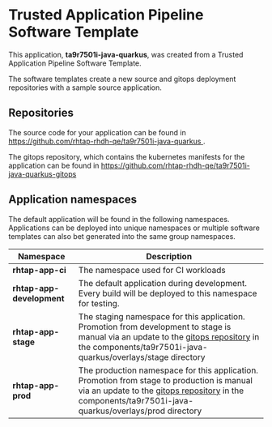 # Trusted Application Pipeline Software Template

This application, **ta9r7501i-java-quarkus**, was created from a Trusted Application Pipeline Software Template.

The software templates create a new source and gitops deployment repositories with a sample source application. 

## Repositories

The source code for your application can be found in [https://github.com/rhtap-rhdh-qe/ta9r7501i-java-quarkus ](https://github.com/rhtap-rhdh-qe/ta9r7501i-java-quarkus ).
 
The gitops repository, which contains the kubernetes manifests for the application can be found in 
[https://github.com/rhtap-rhdh-qe/ta9r7501i-java-quarkus-gitops ](https://github.com/rhtap-rhdh-qe/ta9r7501i-java-quarkus-gitops ) 

## Application namespaces 

The default application will be found in the following namespaces. Applications can be deployed into unique namespaces or multiple software templates can also bet generated into the same group namespaces.  

|  Namespace   |  Description   |  
| -------- | -------- |
| **rhtap-app-ci** | The namespace used for CI workloads |
| **rhtap-app-development** | The default application during development. Every build will be deployed to this namespace for testing. |
| **rhtap-app-stage** | The staging namespace for this application. Promotion from development to stage is manual via an update to the [gitops repository](https://github.com/rhtap-rhdh-qe/ta9r7501i-java-quarkus-gitops ) in the components/ta9r7501i-java-quarkus/overlays/stage directory |
| **rhtap-app-prod** | The production namespace for this application. Promotion from stage to production is manual via an update to the [gitops repository](https://github.com/rhtap-rhdh-qe/ta9r7501i-java-quarkus-gitops ) in the components/ta9r7501i-java-quarkus/overlays/prod directory |